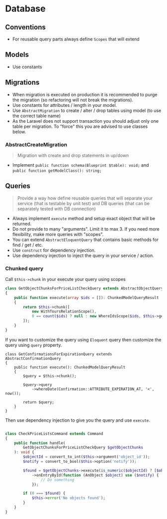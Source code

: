 # Database

## Conventions

- For reusable query parts always define `Scopes` that will extend

## Models

- Use constants

## Migrations

- When migration is executed on production it is recommended to purge the migration (so refactoring will not break the migrations).
- Use constants for attributes / length in your model.
- Use `AbstractMigration` to create / alter / drop tables using model (to use the correct table name)
- As the Laravel does not support transaction you should adjust only one table per migration. To "force" this you are advised to use classes below.

### AbstractCreateMigration

> Migration with create and drop statements in up/down

- Implement `public function schema(Blueprint $table): void;` and `public function getModelClass(): string;`

## Queries

> Provide a way how define reusable queries that will separate your service (that is testable by unit test) and DB queries (that can be separately tested with DB connection)

- Always implement `execute` method and setup exact object that will be returned.
- Do not provide to many "arguments". Limit it to max 3. If you need more flexibility, make more queries with "scopes".
- You can extend `AbstractEloquentQuery` that contains basic methods for find / get / etc.
- Use `construct` for dependency injection.
- Use dependency injection to inject the query in your service / action.

### Chunked query

Call `$this->chunk` in your execute your query using scopes

```php
class GetObjectChunksForPriceListCheckQuery extends AbstractObjectQuery
{
    public function execute(array $ids = []): ChunkedModelQueryResult
    {
        return $this->chunk([
            new WithToursRelationScope(),
            0 == count($ids) ? null : new WhereIdsScope($ids, $this->getIdColumn()),
        ]);
    }
}
```

If you want to customize the query using `Eloquent` query then customize the query using `query` property.

```
class GetConfirmationsForExpirationQuery extends AbstractConfirmationQuery
{
    public function execute(): ChunkedModelQueryResult
    {
        $query = $this->chunk();

        $query->query
            ->whereDate(Confirmation::ATTRIBUTE_EXPIRATION_AT, '<', now());

        return $query;
    }
}
```

Then use dependency injection to give you the query and use `execute`.

```php

class CheckPriceListsCommand extends Command
{
    public function handle(
        GetObjectChunksForPriceListCheckQuery $getObjectChunks
    ): void {
        $objectId = convert_to_int($this->argument('object_id'));
        $notify = convert_to_bool($this->option('notify'));

        $found = $getObjectChunks->execute(is_numeric($objectId) ? [$objectId] : [])
            ->onEntryById(function (AnObject $object) use ($notify) {
                // Do something
            });

        if (0 === $found) {
            $this->error('No objects found');
        }
    }
}
```
